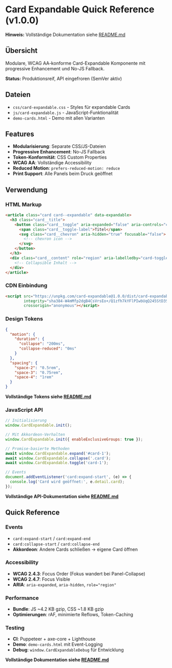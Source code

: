# Card Expandable Quick Reference (v1.0.0)

**Hinweis:** Vollständige Dokumentation siehe [README.md](./README.md)

## Übersicht

Modulare, WCAG AA-konforme Card-Expandable Komponente mit progressive Enhancement und No-JS Fallback.

**Status:** Produktionsreif, API eingefroren (SemVer aktiv)

## Dateien

- `css/card-expandable.css` - Styles für expandable Cards
- `js/card-expandable.js` - JavaScript-Funktionalität
- `demo-cards.html` - Demo mit allen Varianten

## Features

- **Modularisierung**: Separate CSS/JS-Dateien
- **Progressive Enhancement**: No-JS Fallback
- **Token-Konformität**: CSS Custom Properties
- **WCAG AA**: Vollständige Accessibility
- **Reduced Motion**: `prefers-reduced-motion: reduce`
- **Print Support**: Alle Panels beim Druck geöffnet

## Verwendung

### HTML Markup

```html
<article class="card card--expandable" data-expandable>
  <h3 class="card__title">
    <button class="card__toggle" aria-expanded="false" aria-controls="card-panel">
      <span class="card__toggle-label">Titel</span>
      <svg class="card__chevron" aria-hidden="true" focusable="false">
        <!-- chevron icon -->
      </svg>
    </button>
  </h3>
  <div class="card__content" role="region" aria-labelledby="card-toggle" aria-hidden="true">
    <!-- Collapsible Inhalt -->
  </div>
</article>
```

### CDN Einbindung

```html
<script src="https://unpkg.com/card-expandable@1.0.0/dist/card-expandable.min.js"
        integrity="sha384-W4mMfp2dgB4CsVrsEo+/Q1zfh7kYFlPIwbUqQ245StD3SkZ7X5TFqHilHaAo4WL9"
        crossorigin="anonymous"></script>
```

### Design Tokens

```json
{
  "motion": {
    "duration": {
      "collapse": "200ms",
      "collapse-reduced": "0ms"
    }
  },
  "spacing": {
    "space-2": "0.5rem",
    "space-3": "0.75rem", 
    "space-4": "1rem"
  }
}
```

**Vollständige Tokens siehe [README.md](./README.md)**

### JavaScript API

```javascript
// Initialisierung
window.CardExpandable.init();

// Mit Akkordeon-Verhalten
window.CardExpandable.init({ enableExclusiveGroups: true });

// Promise-basierte Methoden
await window.CardExpandable.expand('#card-1');
await window.CardExpandable.collapse('.card');
await window.CardExpandable.toggle('card-1');

// Events
document.addEventListener('card:expand-start', (e) => {
  console.log('Card wird geöffnet:', e.detail.card);
});
```

**Vollständige API-Dokumentation siehe [README.md](./README.md)**

## Quick Reference

### Events
- `card:expand-start` / `card:expand-end`
- `card:collapse-start` / `card:collapse-end`
- **Akkordeon**: Andere Cards schließen → eigene Card öffnen

### Accessibility
- **WCAG 2.4.3**: Focus Order (Fokus wandert bei Panel-Collapse)
- **WCAG 2.4.7**: Focus Visible
- **ARIA**: `aria-expanded`, `aria-hidden`, `role="region"`

### Performance
- **Bundle**: JS ~4.2 KB gzip, CSS ~1.8 KB gzip
- **Optimierungen**: rAF, minimierte Reflows, Token-Caching

### Testing
- **CI**: Puppeteer + axe-core + Lighthouse
- **Demo**: `demo-cards.html` mit Event-Logging
- **Debug**: `window.CardExpandableDebug` für Entwicklung

**Vollständige Dokumentation siehe [README.md](./README.md)**

